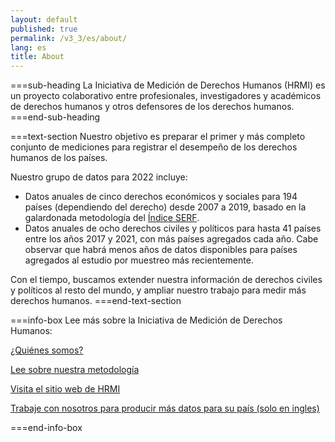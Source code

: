 ```yaml
---
layout: default
published: true
permalink: /v3_3/es/about/
lang: es
title: About
---
```


===sub-heading
La Iniciativa de Medición de Derechos Humanos (HRMI) es un proyecto colaborativo entre profesionales, investigadores y académicos de derechos humanos y otros defensores de los derechos humanos.
===end-sub-heading

===text-section
Nuestro objetivo es preparar el primer y más completo conjunto de mediciones para registrar el desempeño de los derechos humanos de los países.

Nuestro grupo de datos para 2022 incluye:

- Datos anuales de cinco derechos económicos y sociales para 194 países (dependiendo del derecho) desde 2007 a 2019, basado en la galardonada metodología del <a href="https://serfindex.uconn.edu/" target="_blank">Índice SERF</a>.
- Datos anuales de ocho derechos civiles y políticos para hasta 41 países entre los años 2017 y 2021, con más países agregados cada año. Cabe observar que habrá menos años de datos disponibles para países agregados al estudio por muestreo más recientemente.

Con el tiempo, buscamos extender nuestra información de derechos civiles y políticos al resto del mundo, y ampliar nuestro trabajo para medir más derechos humanos.
===end-text-section

===info-box
Lee más sobre la Iniciativa de Medición de Derechos Humanos:

<a href="https://humanrightsmeasurement.org/es/sobre-hrmi/que-hacemos/" target="_blank">¿Quiénes somos?</a>

<a href="https://humanrightsmeasurement.org/es/metodologia/overview/" target="_blank">Lee sobre nuestra metodología</a>

<a href="https://humanrightsmeasurement.org/es/" target="_blank">Visita el sitio web de HRMI</a>

<a href="https://humanrightsmeasurement.org/do-you-want-hrmi-human-rights-scores-for-your-country/" target="_blank">Trabaje con nosotros para producir más datos para su país (solo en ingles)</a>

===end-info-box
